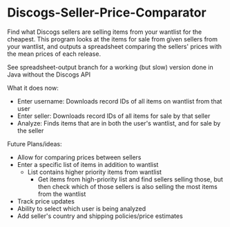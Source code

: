 # Discogs-Seller-Price-Comparator
Find what Discogs sellers are selling items from your wantlist for the cheapest. This program looks at the items for sale from given sellers from your wantlist, and outputs a spreadsheet comparing the sellers' prices with the mean prices of each release.

See spreadsheet-output branch for a working (but slow) version done in Java without the Discogs API

What it does now:
- Enter username: Downloads record IDs of all items on wantlist from that user
- Enter seller: Downloads record IDs of all items for sale by that seller
- Analyze: Finds items that are in both the user's wantlist, and for sale by the seller

Future Plans/ideas:
- Allow for comparing prices between sellers
- Enter a specific list of items in addition to wantlist
  - List contains higher priority items from wantlist
    - Get items from high-priority list and find sellers selling those, but then check which of those sellers is also selling the most items from the wantlist
- Track price updates
- Ability to select which user is being analyzed
- Add seller's country and shipping policies/price estimates

